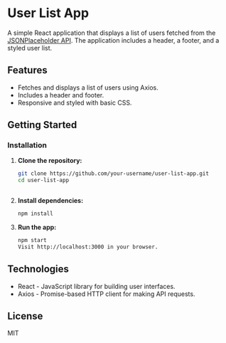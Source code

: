 # User List App

A simple React application that displays a list of users fetched from the [JSONPlaceholder API](https://jsonplaceholder.typicode.com/users). The application includes a header, a footer, and a styled user list.

## Features

- Fetches and displays a list of users using Axios.
- Includes a header and footer.
- Responsive and styled with basic CSS.

## Getting Started

### Installation

1. **Clone the repository:**

   ```bash
   git clone https://github.com/your-username/user-list-app.git
   cd user-list-app
 
2. **Install dependencies:**
   ```bash
   npm install

3. **Run the app:**
   ```bash
   npm start
   Visit http://localhost:3000 in your browser.


## Technologies

- React - JavaScript library for building user interfaces.
- Axios - Promise-based HTTP client for making API requests.


## License

MIT